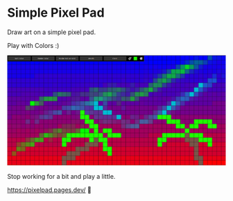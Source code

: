 # Simple Pixel Pad
Draw art on a simple pixel pad. 

Play with Colors :) 


![Alt Text](src/assets/art.png)


Stop working for a bit and play a little.

https://pixelpad.pages.dev/ 🎨